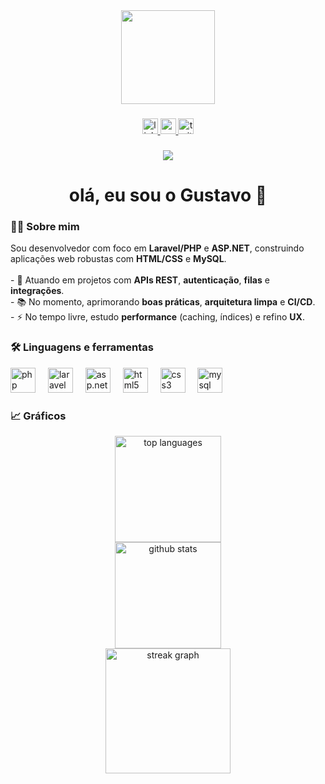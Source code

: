 <div align="center">
  <img height="150" src="https://media.giphy.com/media/M9gbBd9nbDrOTu1Mqx/giphy.gif"  />
</div>

###

<div align="center">
  <!-- Substitua os href="#" pelos seus links reais -->
  <a href="#" target="_blank">
    <img src="https://img.shields.io/static/v1?message=LinkedIn&logo=linkedin&label=&color=0077B5&logoColor=white&labelColor=&style=for-the-badge" height="25" alt="linkedin logo"  />
  </a>
  <a href="#" target="_blank">
    <img src="https://img.shields.io/static/v1?message=Youtube&logo=youtube&label=&color=FF0000&logoColor=white&labelColor=&style=for-the-badge" height="25" alt="youtube logo"  />
  </a>
  <a href="#" target="_blank">
    <img src="https://img.shields.io/static/v1?message=Twitter&logo=twitter&label=&color=1DA1F2&logoColor=white&labelColor=&style=for-the-badge" height="25" alt="twitter logo"  />
  </a>
</div>

###

<div align="center">
  <img src="https://visitor-badge.laobi.icu/badge?page_id=gustavoadfbagle.gustavoadfbagle"  />
</div>

###

<h1 align="center">olá, eu sou o Gustavo 👋</h1>

###

<h3 align="left">👩‍💻  Sobre mim</h3>

<p align="left">
Sou desenvolvedor com foco em <strong>Laravel/PHP</strong> e <strong>ASP.NET</strong>, construindo aplicações web robustas com <strong>HTML/CSS</strong> e <strong>MySQL</strong>.<br><br>
- 🔭 Atuando em projetos com <strong>APIs REST</strong>, <strong>autenticação</strong>, <strong>filas</strong> e <strong>integrações</strong>.<br>
- 📚 No momento, aprimorando <strong>boas práticas</strong>, <strong>arquitetura limpa</strong> e <strong>CI/CD</strong>.<br>
- ⚡ No tempo livre, estudo <strong>performance</strong> (caching, índices) e refino <strong>UX</strong>.
</p>

###

<h3 align="left">🛠 Linguagens e ferramentas</h3>

<div align="left">
  <img src="https://cdn.jsdelivr.net/gh/devicons/devicon/icons/php/php-original.svg" height="40" alt="php" />
  <img width="12" />
  <img src="https://cdn.jsdelivr.net/gh/devicons/devicon/icons/laravel/laravel-original.svg" height="40" alt="laravel" />
  <img width="12" />
  <img src="https://cdn.jsdelivr.net/gh/devicons/devicon/icons/dot-net/dot-net-plain-wordmark.svg" height="40" alt="asp.net" />
  <img width="12" />
  <img src="https://cdn.jsdelivr.net/gh/devicons/devicon/icons/html5/html5-original.svg" height="40" alt="html5" />
  <img width="12" />
  <img src="https://cdn.jsdelivr.net/gh/devicons/devicon/icons/css3/css3-original.svg" height="40" alt="css3" />
  <img width="12" />
  <img src="https://cdn.jsdelivr.net/gh/devicons/devicon/icons/mysql/mysql-original.svg" height="40" alt="mysql" />
</div>

###

<h3 align="left">📈  Gráficos</h3>

<div align="center">
  <!-- Principais linguagens (auto a partir do GitHub) -->
  <img src="https://github-readme-stats.vercel.app/api/top-langs/?username=gustavoadfbagle&layout=compact&theme=transparent&hide_border=true&langs_count=6" height="170" alt="top languages" />
</div>

<div align="center">
  <!-- Estatísticas gerais -->
  <img src="https://github-readme-stats.vercel.app/api?username=gustavoadfbagle&show_icons=true&theme=transparent&hide_border=true&rank_icon=github&locale=pt-br" height="170" alt="github stats" />
</div>

<div align="center">
  <!-- Streak -->
  <img src="https://streak-stats.demolab.com?user=gustavoadfbagle&locale=pt_BR&mode=daily&theme=dark&hide_border=false&border_radius=5" height="200" alt="streak graph"  />
</div>

